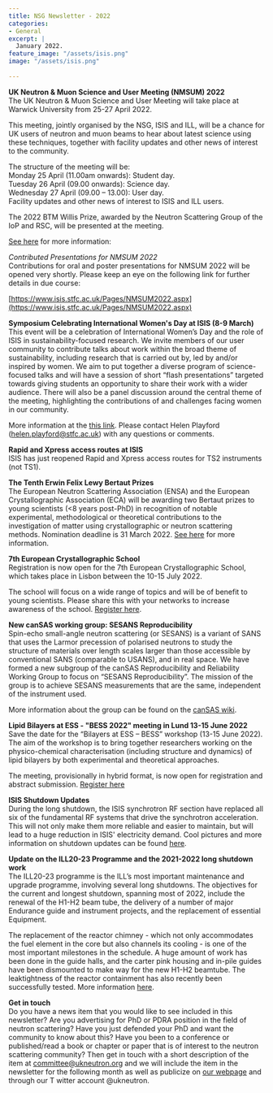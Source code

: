 ```yaml
---
title: NSG Newsletter - 2022
categories:
- General
excerpt: |
  January 2022.
feature_image: "/assets/isis.png"
image: "/assets/isis.png"
 
---
```


**UK Neutron & Muon Science and User Meeting (NMSUM) 2022**\
The UK Neutron & Muon Science and User Meeting will take place at Warwick University from 25-27 April 2022.

This meeting, jointly organised by the NSG, ISIS and ILL, will be a chance for UK users of neutron and muon beams to 
hear about latest science using these techniques, together with facility updates and other news of interest to the community.

The structure of the meeting will be: \
Monday 25 April (11.00am onwards): Student day. \
Tuesday 26 April (09.00 onwards): Science day. \
Wednesday 27 April (09.00 – 13.00): User day. \
Facility updates and other news of interest to ISIS and ILL users.

The 2022 BTM Willis Prize, awarded by the Neutron Scattering Group of the IoP and RSC, will be presented at the meeting. 

[See here](https://www.isis.stfc.ac.uk/Pages/NMSUM2022.aspx) for more information:

*Contributed Presentations for NMSUM 2022*\
Contributions for oral and poster presentations for NMSUM 2022 will be opened very shortly. 
Please keep an eye on the following link for further details in due course:

[https://www.isis.stfc.ac.uk/Pages/NMSUM2022.aspx](https://www.isis.stfc.ac.uk/Pages/NMSUM2022.aspx)

**Symposium Celebrating International Women's Day at ISIS (8-9 March)**\
This event will be a celebration of International Women’s Day and the role of ISIS in sustainability-focused research. 
We invite members of our user community to contribute talks about work within the broad theme of sustainability, 
including research that is carried out by, led by and/or inspired by women. We aim to put together a diverse program of 
science-focused talks and will have a session of short “flash presentations” targeted towards giving students an opportunity 
to share their work with a wider audience. There will also be a panel discussion around the central theme of the meeting, 
highlighting the contributions of and challenges facing women in our community. 

More information at the [this link](https://www.isis.stfc.ac.uk/Pages/International-Women's-Day-Symposium.aspx). 
Please contact Helen Playford (helen.playford@stfc.ac.uk) with any questions or comments.

**Rapid and Xpress access routes at ISIS**\
ISIS has just reopened Rapid and Xpress access routes for TS2 instruments (not TS1).

**The Tenth Erwin Felix Lewy Bertaut Prizes**\
The European Neutron Scattering Association (ENSA) and the European Crystallographic Association (ECA) 
will be awarding two Bertaut prizes to young scientists (<8 years post-PhD) in recognition of notable experimental, 
methodological or theoretical contributions to the investigation of matter using crystallographic or neutron scattering methods. 
Nomination deadline is 31 March 2022. [See here](https://ecanews.org/erwin-felix-lewy-bertaut-prize/) for more information. 

**7th European Crystallographic School**\
Registration is now open for the 7th European Crystallographic School, which takes place in Lisbon between the 10-15 July 2022.

The school will focus on a wide range of topics and will be of benefit to young scientists. Please share this with your networks 
to increase awareness of the school. [Register here](https://ecs7.events.chemistry.pt/).

**New canSAS working group: SESANS Reproducibility**\
Spin-echo small-angle neutron scattering (or SESANS) is a variant of SANS that uses the Larmor precession of polarised 
neutrons to study the structure of materials over length scales larger than those accessible by conventional 
SANS (comparable to USANS), and in real space. We have formed a new subgroup of the canSAS Reproducibility 
and Reliability Working Group to focus on “SESANS Reproducibility”. The mission of the group is to achieve 
SESANS measurements that are the same, independent of the instrument used. 
 
More information about the group can be found on the 
[canSAS wiki](https://cansas.org/wgwiki/index.php/SESANS_Reproducibility_Working_Group).


**Lipid Bilayers at ESS - "BESS 2022" meeting in Lund 13-15 June 2022**\
Save the date for the “Bilayers at ESS – BESS” workshop (13-15 June 2022). 
The aim of the workshop is to bring together researchers working on the physico-chemical 
characterisation (including structure and dynamics) of lipid bilayers by both experimental and theoretical approaches.

The meeting, provisionally in hybrid format, is now open for registration and abstract submission. 
[Register here](https://lnkd.in/eWBGtQcm)

**ISIS Shutdown Updates**\
During the long shutdown, the ISIS synchrotron RF section have replaced all six of the fundamental RF systems that 
drive the synchrotron acceleration. This will not only make them more reliable and easier to maintain, but will lead to a huge 
reduction in ISIS' electricity demand.  Cool pictures and more information on shutdown 
updates can be found [here](https://www.isis.stfc.ac.uk/Pages/ShutdownUpdate.aspx).


**Update on the ILL20-23 Programme and the 2021-2022 long shutdown work**\
The ILL20-23 programme is the ILL’s most important maintenance and upgrade programme, 
involving several long shutdowns. The objectives for the current and longest shutdown, spanning most of 2022, 
include the renewal of the H1-H2 beam tube, the delivery of a number of major Endurance guide and instrument projects, 
and the replacement of essential Equipment.

The replacement of the reactor chimney - which not only accommodates the fuel element in the core but 
also channels its cooling - is one of the most important milestones in the schedule. 
A huge amount of work has been done in the guide halls, and the carter pink housing and in-pile guides have been 
dismounted to make way for the new H1-H2 beamtube. The leaktightness of the reactor containment has also recently been 
successfully tested. More information [here](https://www.ill.eu/users/instruments/modernisation-programmes/ill2023).

**Get in touch**\
Do you have a news item that you would like to see included in this newsletter? 
Are you advertising for PhD or PDRA position in the field of neutron scattering? 
Have you just defended your PhD and want the community to know about this? Have you been to a 
conference or published/read a book or chapter or paper that is of interest to the neutron scattering community? 
Then get in touch with a short description of the item at committee@ukneutron.org 
and we will include the item in the 
newsletter for the following month as well as publicize on [our webpage](http://ukneutron.org) and through our T
witter account @ukneutron. 


